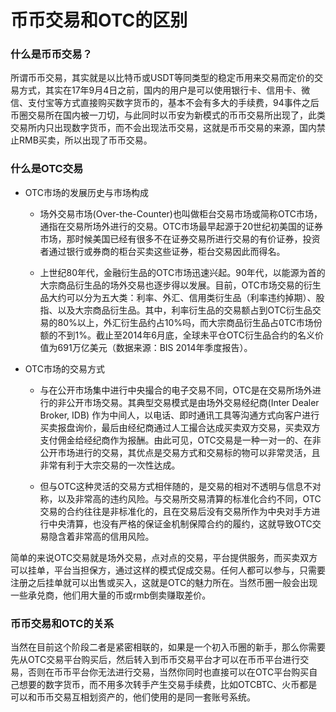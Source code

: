 # 币币交易和OTC的区别


### 什么是币币交易？


所谓币币交易，其实就是以比特币或USDT等同类型的稳定币用来交易而定价的交易方式，其实在17年9月4日之前，国内的用户是可以使用银行卡、信用卡、微信、支付宝等方式直接购买数字货币的，基本不会有多大的手续费，94事件之后币圈交易所在国内被一刀切，与此同时以币安为新模式的币币交易所出现了，此类交易所内只出现数字货币，而不会出现法币交易，这就是币币交易的来源，国内禁止RMB买卖，所以出现了币币交易。


### 什么是OTC交易

+ OTC市场的发展历史与市场构成

    - 场外交易市场(Over-the-Counter)也叫做柜台交易市场或简称OTC市场，通指在交易所场外进行的交易。OTC市场最早起源于20世纪初美国的证券市场，那时候美国已经有很多不在证券交易所进行交易的有价证券，投资者通过银行或券商的柜台买卖这些证券，柜台交易因此而得名。

    - 上世纪80年代，金融衍生品的OTC市场迅速兴起。90年代，以能源为首的大宗商品衍生品的场外交易也逐步得以发展。目前，OTC市场交易的衍生品大约可以分为五大类：利率、外汇、信用类衍生品（利率违约掉期）、股指、以及大宗商品衍生品。其中，利率衍生品的交易额占到OTC衍生品交易的80%以上，外汇衍生品约占10%吗，而大宗商品衍生品占0TC市场份额的不到1%。截止至2014年6月底，全球未平仓OTC衍生品合约的名义价值为691万亿美元（数据来源：BIS 2014年季度报告）。

+ OTC市场的交易方式

    - 与在公开市场集中进行中央撮合的电子交易不同，OTC是在交易所场外进行的非公开市场交易。其典型交易模式是由场外交易经纪商(Inter Dealer Broker, IDB) 作为中间人，以电话、即时通讯工具等沟通方式向客户进行买卖报盘询价，最后由经纪商通过人工撮合达成买卖双方交易，买卖双方支付佣金给经纪商作为报酬。由此可见，OTC交易是一种一对一的、在非公开市场进行的交易，其优点是交易方式和交易标的物可以非常灵活，且非常有利于大宗交易的一次性达成。

    - 但与OTC这种灵活的交易方式相伴随的，是交易的相对不透明与信息不对称，以及非常高的违约风险。与交易所交易清算的标准化合约不同，OTC交易的合约往往是非标准化的，且在交易后没有交易所作为中央对手方进行中央清算，也没有严格的保证金机制保障合约的履约，这就导致OTC交易隐含着非常高的信用风险。

简单的来说OTC交易就是场外交易，点对点的交易，平台提供服务，而买卖双方可以挂单，平台当担保方，通过这样的模式促成交易。任何人都可以参与，只需要注册之后挂单就可以出售或买入，这就是OTC的魅力所在。当然币圈一般会出现一些承兑商，他们用大量的币或rmb倒卖赚取差价。


### 币币交易和OTC的关系

当然在目前这个阶段二者是紧密相联的，如果是一个初入币圈的新手，那么你需要先从OTC交易平台购买后，然后转入到币币交易平台才可以在币币平台进行交易，否则在币币平台你无法进行交易，当然你同时也直接可以在OTC平台购买自己想要的数字货币，而不用多次转手产生交易手续费，比如OTCBTC、火币都是可以和币币交易互相划资产的，他们使用的是同一套账号系统。